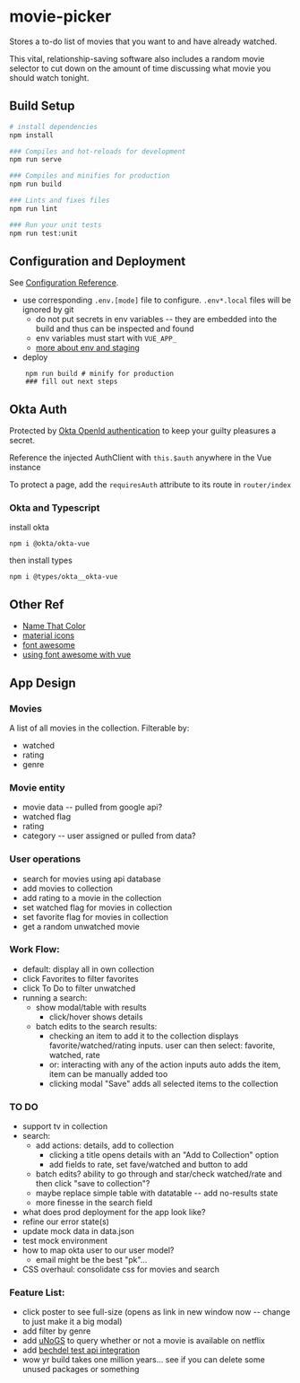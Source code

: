 # movie-picker

 Stores a to-do list of movies that you want to and have already watched.

 This vital, relationship-saving software also includes a random movie selector to cut down on the amount of time discussing what movie you should watch tonight.

## Build Setup

``` bash
# install dependencies
npm install

### Compiles and hot-reloads for development
npm run serve

### Compiles and minifies for production
npm run build

### Lints and fixes files
npm run lint

### Run your unit tests
npm run test:unit

```

## Configuration and Deployment
See [Configuration Reference](https://cli.vuejs.org/config/).
* use corresponding `.env.[mode]` file to configure. `.env*.local` files will be ignored by git
    - do not put secrets in env variables -- they are embedded into the build and thus can be inspected and found
    - env variables must start with `VUE_APP_`
    - [more about env and staging](https://cli.vuejs.org/guide/mode-and-env.html#example-staging-mode)
* deploy
```shell
    npm run build # minify for production
    ### fill out next steps
```


## Okta Auth
Protected by [Okta OpenId authentication](https://developer.okta.com/blog/2018/02/15/build-crud-app-vuejs-node) to keep your guilty pleasures a secret.

Reference the injected AuthClient with `this.$auth` anywhere in the Vue instance

To protect a page, add the `requiresAuth` attribute to its route in `router/index`


### Okta and Typescript

install okta
```
npm i @okta/okta-vue
```

then install types
```
npm i @types/okta__okta-vue
```

## Other Ref
* [Name That Color](http://chir.ag/projects/name-that-color/#42853E)
* [material icons](https://cdn.materialdesignicons.com/1.1.34/)
* [font awesome](https://fontawesome.com/icons)
* [using font awesome with vue](https://github.com/FortAwesome/vue-fontawesome)


## App Design

### Movies
A list of all movies in the collection. Filterable by:
* watched
* rating
* genre

### Movie entity
* movie data -- pulled from google api?
* watched flag
* rating
* category -- user assigned or pulled from data?

### User operations
* search for movies using api database
* add movies to collection
* add rating to a movie in the collection
* set watched flag for movies in collection
* set favorite flag for movies in collection
* get a random unwatched movie

### Work Flow:
* default: display all in own collection
* click Favorites to filter favorites
* click To Do to filter unwatched
* running a search:
    * show modal/table with results
        - click/hover shows details
    * batch edits to the search results:
        - checking an item to add it to the collection displays favorite/watched/rating inputs. user can then select: favorite, watched, rate
        - or: interacting with any of the action inputs auto adds the item, item can be manually added too
        - clicking modal "Save" adds all selected items to the collection

### TO DO
* support tv in collection
* search:
    - add actions: details, add to collection
        * clicking a title opens details with an "Add to Collection" option
        * add fields to rate, set fave/watched and button to add
    - batch edits? ability to go through and star/check watched/rate and then click "save to collection"?
    - maybe replace simple table with datatable -- add no-results state
    - more finesse in the search field
* what does prod deployment for the app look like?
* refine our error state(s)
* update mock data in data.json
* test mock environment
* how to map okta user to our user model?
    - email might be the best "pk"...
* CSS overhaul: consolidate css for movies and search

### Feature List:
* click poster to see full-size (opens as link in new window now -- change to just make it a big modal)
* add filter by genre
* add [uNoGS](https://rapidapi.com/unogs/api/unogs) to query whether or not a movie is available on netflix
* add [bechdel test api integration](https://bechdeltest.com/api/v1/doc)
* wow yr build takes one million years... see if you can delete some unused packages or something
